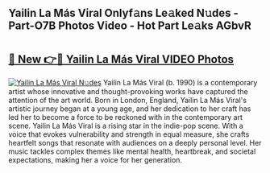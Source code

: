 ## Yailin La Más Viral Onlyf𝚊ns Le𝚊ked N𝚞des - Part-O7B Photos Video - Hot Part Le𝚊ks AGbvR

# <h2><a href="http://ab44180.deff.icu/?id=Yailin+La+M%c3%a1s+Viral">🔗 New 👉🔴 Yailin La Más Viral VIDEO Photos</a></h2>

[![Yailin La Más Viral N𝚞des](https://i.imgur.com/rIISA9y.gif)](http://ab44180.deff.icu/?id=Yailin+La+M%c3%a1s+Viral)
Yailin La Más Viral (b. 1990) is a contemporary artist whose innovative and thought-provoking works have captured the attention of the art world. Born in London, England, Yailin La Más Viral's artistic journey began at a young age, and her dedication to her craft has led her to become a force to be reckoned with in the contemporary art scene. Yailin La Más Viral is a rising star in the indie-pop scene. With a voice that evokes vulnerability and strength in equal measure, she crafts heartfelt songs that resonate with audiences on a deeply personal level. Her music tackles complex themes like mental health, heartbreak, and societal expectations, making her a voice for her generation.
